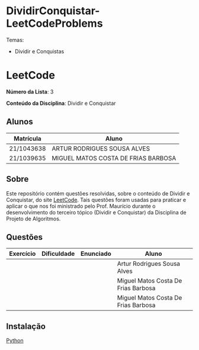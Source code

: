 # DividirConquistar-LeetCodeProblems

Temas:
- Dividir e Conquistas

# LeetCode

**Número da Lista**: 3

**Conteúdo da Disciplina**: Dividir e Conquistar

## Alunos
|Matrícula | Aluno |
| -- | -- |
| 21/1043638  | ARTUR RODRIGUES SOUSA ALVES |
| 21/1039635 |  MIGUEL MATOS COSTA DE FRIAS BARBOSA |

## Sobre 
Este repositório contém questões resolvidas, sobre o conteúdo de Dividir e Conquistar, do site [LeetCode](https://leetcode.com). Tais questões foram usadas para praticar e aplicar o que nos foi ministrado pelo Prof. Maurício durante o desenvolvimento do terceiro tópico (Dividir e Conquistar) da Disciplina de Projeto de Algoritmos. 

## Questões
| Exercício | Dificuldade | Enunciado | Aluno |
| -- | -- | -- | -- |
| | | | Artur Rodrigues Sousa Alves |
| | | |  Miguel Matos Costa De Frias Barbosa |
| |  |  |  Miguel Matos Costa De Frias Barbosa |

## Instalação 
[Python](https://www.python.org/)